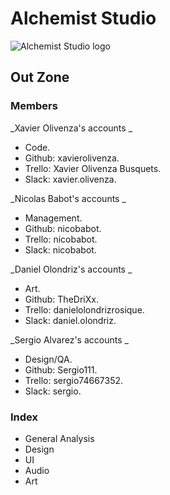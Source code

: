 # Alchemist Studio

![Alchemist Studio logo](https://github.com/nicobabot/OutZone_AlchemistStudio/blob/master/Wiki%20material/Logo/OutZoneLogo.jpg?raw=true)

## Out Zone

### **Members**
_Xavier Olivenza's accounts _
* Code.
* Github: xavierolivenza.
* Trello: Xavier Olivenza Busquets.
* Slack: xavier.olivenza.

_Nicolas Babot's accounts _
* Management.
* Github: nicobabot.
* Trello: nicobabot.
* Slack: nicobabot.

_Daniel Olondriz's accounts _
* Art.
* Github: TheDriXx.
* Trello: danielolondrizrosique.
* Slack: daniel.olondriz.

_Sergio Alvarez's accounts _
* Design/QA.
* Github: Sergio111.
* Trello: sergio74667352.
* Slack: sergio.


### Index

* General Analysis
* Design
* UI
* Audio
* Art